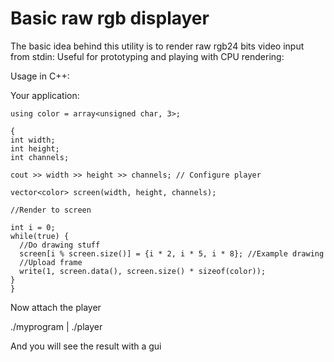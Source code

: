 # Basic raw rgb displayer

The basic idea behind this utility is to render raw rgb24 bits video input from stdin:
Useful for prototyping and playing with CPU rendering:

Usage in C++:

Your application:



```
using color = array<unsigned char, 3>;

{
int width;
int height;
int channels;

cout >> width >> height >> channels; // Configure player

vector<color> screen(width, height, channels);

//Render to screen

int i = 0;
while(true) { 
  //Do drawing stuff
  screen[i % screen.size()] = {i * 2, i * 5, i * 8}; //Example drawing
  //Upload frame
  write(1, screen.data(), screen.size() * sizeof(color));
}
}
```

Now attach the player

./myprogram | ./player

And you will see the result with a gui
